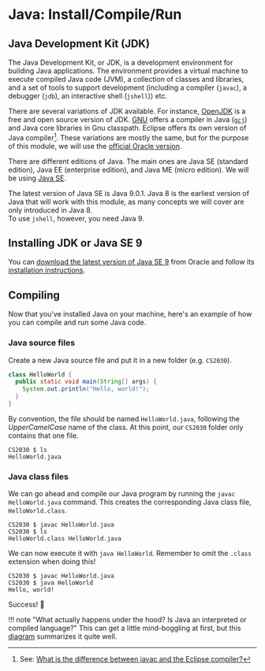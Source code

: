 # Java: Install/Compile/Run

## Java Development Kit (JDK)

The Java Development Kit, or JDK, is a development environment for building Java applications.  The environment provides a virtual machine to execute compiled Java code (JVM), a collection of classes and libraries, and a set of tools to support development (including a compiler (`javac`), a debugger (`jdb`), an interactive shell (`jshell`)) etc.

There are several variations of JDK available.  For instance, [OpenJDK](http://openjdk.java.net) is a free and open source version of JDK.  [GNU](http://www.gnu.org) offers a compiler in Java ([`gcj`](https://en.wikipedia.org/wiki/GNU_Compiler_for_Java)) and Java core libraries in Gnu classpath.
Eclipse offers its own version of Java compiler[^1].  These variations are mostly the same, but for the purpose of this module, we will use the [official Oracle version](http://www.oracle.com/technetwork/java/index.html).

[^1]: See: [What is the difference between javac and the Eclipse compiler?](https://stackoverflow.com/questions/3061654/what-is-the-difference-between-javac-and-the-eclipse-compiler)

There are different editions of Java.  The main ones are Java SE (standard edition), Java EE (enterprise edition), and Java ME (micro edition).  We will be using [Java SE](http://www.oracle.com/technetwork/java/javase/overview/index.html).

The latest version of Java SE is Java 9.0.1.
Java 8 is the earliest version of Java that will work with this module, as many concepts we will cover are only introduced in Java 8.  
To use `jshell`, however, you need Java 9.

## Installing JDK or Java SE 9

You can [download the latest version of Java SE 9](http://www.oracle.com/technetwork/java/javase/downloads/index.html) from Oracle and follow its [installation instructions](https://docs.oracle.com/javase/9/install/overview-jdk-9-and-jre-9-installation.htm#JSJIG-GUID-8677A77F-231A-40F7-98B9-1FD0B48C346A).

## Compiling

Now that you've installed Java on your machine, here's an example of how you can compile and run some Java code.

### Java source files

Create a new Java source file and put it in a new folder (e.g. `CS2030`).

```java
class HelloWorld {
  public static void main(String[] args) {
    System.out.println("Hello, world!");
  }
}
```

By convention, the file should be named `HelloWorld.java`, following the _UpperCamelCase_ name of the class. At this point, our `CS2030` folder only contains that one file.

```
CS2030 $ ls
HelloWorld.java
```

### Java class files

We can go ahead and compile our Java program by running the `javac HelloWorld.java` command. This creates the corresponding Java class file, `HelloWorld.class`.

```
CS2030 $ javac HelloWorld.java
CS2030 $ ls
HelloWorld.class HelloWorld.java
```

We can now execute it with `java HelloWorld`. Remember to omit the `.class` extension when doing this!

```
CS2030 $ javac HelloWorld.java
CS2030 $ java HelloWorld
Hello, world!
```

Success! 🎉

!!! note "What actually happens under the hood? Is Java an interpreted or compiled language?"
    This can get a little mind-boggling at first, but this [diagram](https://stackoverflow.com/questions/1326071/is-java-a-compiled-or-an-interpreted-programming-language/36394113#36394113) summarizes it quite well.
